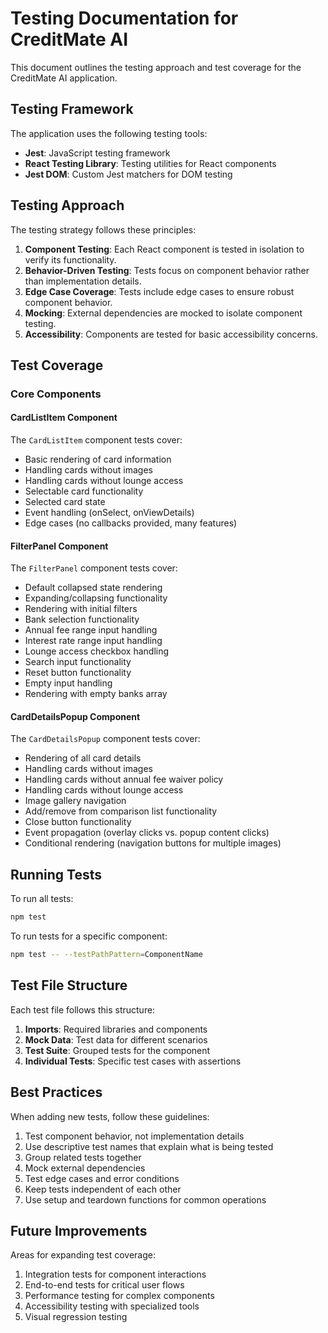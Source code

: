 # Testing Documentation for CreditMate AI

This document outlines the testing approach and test coverage for the CreditMate AI application.

## Testing Framework

The application uses the following testing tools:

- **Jest**: JavaScript testing framework
- **React Testing Library**: Testing utilities for React components
- **Jest DOM**: Custom Jest matchers for DOM testing

## Testing Approach

The testing strategy follows these principles:

1. **Component Testing**: Each React component is tested in isolation to verify its functionality.
2. **Behavior-Driven Testing**: Tests focus on component behavior rather than implementation details.
3. **Edge Case Coverage**: Tests include edge cases to ensure robust component behavior.
4. **Mocking**: External dependencies are mocked to isolate component testing.
5. **Accessibility**: Components are tested for basic accessibility concerns.

## Test Coverage

### Core Components

#### CardListItem Component

The `CardListItem` component tests cover:

- Basic rendering of card information
- Handling cards without images
- Handling cards without lounge access
- Selectable card functionality
- Selected card state
- Event handling (onSelect, onViewDetails)
- Edge cases (no callbacks provided, many features)

#### FilterPanel Component

The `FilterPanel` component tests cover:

- Default collapsed state rendering
- Expanding/collapsing functionality
- Rendering with initial filters
- Bank selection functionality
- Annual fee range input handling
- Interest rate range input handling
- Lounge access checkbox handling
- Search input functionality
- Reset button functionality
- Empty input handling
- Rendering with empty banks array

#### CardDetailsPopup Component

The `CardDetailsPopup` component tests cover:

- Rendering of all card details
- Handling cards without images
- Handling cards without annual fee waiver policy
- Handling cards without lounge access
- Image gallery navigation
- Add/remove from comparison list functionality
- Close button functionality
- Event propagation (overlay clicks vs. popup content clicks)
- Conditional rendering (navigation buttons for multiple images)

## Running Tests

To run all tests:

```bash
npm test
```

To run tests for a specific component:

```bash
npm test -- --testPathPattern=ComponentName
```

## Test File Structure

Each test file follows this structure:

1. **Imports**: Required libraries and components
2. **Mock Data**: Test data for different scenarios
3. **Test Suite**: Grouped tests for the component
4. **Individual Tests**: Specific test cases with assertions

## Best Practices

When adding new tests, follow these guidelines:

1. Test component behavior, not implementation details
2. Use descriptive test names that explain what is being tested
3. Group related tests together
4. Mock external dependencies
5. Test edge cases and error conditions
6. Keep tests independent of each other
7. Use setup and teardown functions for common operations

## Future Improvements

Areas for expanding test coverage:

1. Integration tests for component interactions
2. End-to-end tests for critical user flows
3. Performance testing for complex components
4. Accessibility testing with specialized tools
5. Visual regression testing